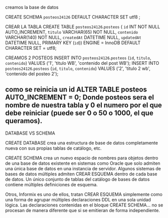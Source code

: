 creamos la base de datos

CREATE SCHEMA `posteos24126` DEFAULT CHARACTER SET utf8 ;

CREAR LA TABLA
CREATE TABLE `posteos24126`.`posteos` (
  `id` INT NOT NULL AUTO_INCREMENT,
  `titulo` VARCHAR(65) NOT NULL,
  `contenido` VARCHAR(140) NOT NULL,
  `createdAt` DATETIME NULL,
  `updatedAt` DATETIME NULL,
  PRIMARY KEY (`id`))
ENGINE = InnoDB
DEFAULT CHARACTER SET = utf8;

CREAMOS 2 POSTEOS 
INSERT INTO `posteos24126`.`posteos` (`id`, `titulo`, `contenido`) VALUES ('1', 'titulo WB', 'contenido del post WB');
INSERT INTO `posteos24126`.`posteos` (`id`, `titulo`, `contenido`) VALUES ('2', 'titulo 2 wb', 'contenido del posteo 2');



 como se reinicia un id
ALTER TABLE posteos AUTO_INCREMENT = 0; Donde posteos sera el nombre de nuestra tabla y 0 el numero por el que debe reiniciar (puede ser 0 o 50 o 1000, el que queramos).
-----------------------------------------------------------------------------------------------------------------------

DATABASE VS SCHEMA

CREATE DATABASE crea una estructura de base de datos completamente nueva con sus propias tablas de catálogo, etc.

CREATE SCHEMA crea un nuevo espacio de nombres para objetos dentro de una base de datos existente en sistemas como Oracle que solo admiten una única base de datos en una instancia de servidor. Algunos sistemas de bases de datos múltiples admiten CREAR ESQUEMA dentro de cada base de datos. Un único conjunto de tablas del catálogo de bases de datos contiene múltiples definiciones de esquema.

Otros, Informix es uno de ellos, tratan CREAR ESQUEMA simplemente como una forma de agrupar múltiples declaraciones DDL en una sola unidad lógica. Las declaraciones contenidas en el bloque CREATE SCHEMA... no se procesan de manera diferente que si se emitieran de forma independiente.